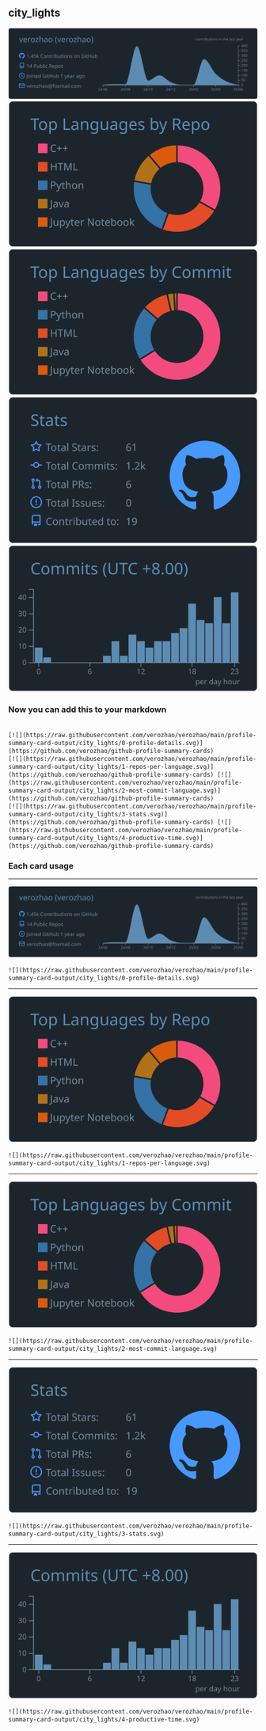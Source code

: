## city_lights

[![](./0-profile-details.svg)](https://github.com/verozhao/github-profile-summary-cards)
[![](./1-repos-per-language.svg)](https://github.com/verozhao/github-profile-summary-cards) [![](./2-most-commit-language.svg)](https://github.com/verozhao/github-profile-summary-cards)
[![](./3-stats.svg)](https://github.com/verozhao/github-profile-summary-cards) [![](./4-productive-time.svg)](https://github.com/verozhao/github-profile-summary-cards)
### Now you can add this to your markdown
```

[![](https://raw.githubusercontent.com/verozhao/verozhao/main/profile-summary-card-output/city_lights/0-profile-details.svg)](https://github.com/verozhao/github-profile-summary-cards)
[![](https://raw.githubusercontent.com/verozhao/verozhao/main/profile-summary-card-output/city_lights/1-repos-per-language.svg)](https://github.com/verozhao/github-profile-summary-cards) [![](https://raw.githubusercontent.com/verozhao/verozhao/main/profile-summary-card-output/city_lights/2-most-commit-language.svg)](https://github.com/verozhao/github-profile-summary-cards)
[![](https://raw.githubusercontent.com/verozhao/verozhao/main/profile-summary-card-output/city_lights/3-stats.svg)](https://github.com/verozhao/github-profile-summary-cards) [![](https://raw.githubusercontent.com/verozhao/verozhao/main/profile-summary-card-output/city_lights/4-productive-time.svg)](https://github.com/verozhao/github-profile-summary-cards)

```

### Each card usage
---

![](./0-profile-details.svg)

```
![](https://raw.githubusercontent.com/verozhao/verozhao/main/profile-summary-card-output/city_lights/0-profile-details.svg)
```

    

---

![](./1-repos-per-language.svg)

```
![](https://raw.githubusercontent.com/verozhao/verozhao/main/profile-summary-card-output/city_lights/1-repos-per-language.svg)
```

    

---

![](./2-most-commit-language.svg)

```
![](https://raw.githubusercontent.com/verozhao/verozhao/main/profile-summary-card-output/city_lights/2-most-commit-language.svg)
```

    

---

![](./3-stats.svg)

```
![](https://raw.githubusercontent.com/verozhao/verozhao/main/profile-summary-card-output/city_lights/3-stats.svg)
```

    

---

![](./4-productive-time.svg)

```
![](https://raw.githubusercontent.com/verozhao/verozhao/main/profile-summary-card-output/city_lights/4-productive-time.svg)
```

    
